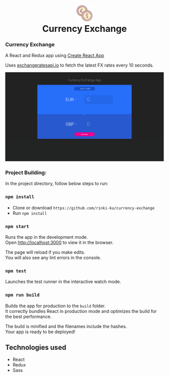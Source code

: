 <h1 align="center">
  	<img height="50" src="public/currency.png" alt="Currnecy Exchange" /> <br> Currency Exchange
</h1>

### Currency Exchange

A React and Redux app using [Create React App](https://github.com/facebook/create-react-app)

Uses [exchangeratesapi.io](https://api.exchangeratesapi.io/latest) to fetch the latest FX rates every 10 seconds.

![Screenshot of Exchange](currency-exchange.png)

### Project Building:

In the project directory, follow below steps to run:

### `npm install`

- Clone or download `https://github.com/rinki-ku/currency-exchange`
- Run `npm install`

### `npm start`

Runs the app in the development mode.<br>
Open [http://localhost:3000](http://localhost:3000) to view it in the browser.

The page will reload if you make edits.<br>
You will also see any lint errors in the console.

### `npm test`

Launches the test runner in the interactive watch mode.<br>

### `npm run build`

Builds the app for production to the `build` folder.<br>
It correctly bundles React in production mode and optimizes the build for the best performance.

The build is minified and the filenames include the hashes.<br>
Your app is ready to be deployed!

## Technologies used

- React
- Redux
- Sass
